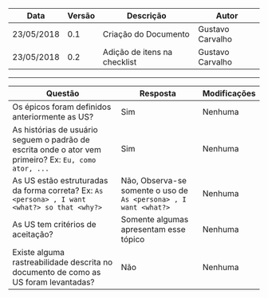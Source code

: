 |Data|Versão|Descrição|Autor|
|----|------|---------|-----|
|23/05/2018|0.1|Criação do Documento|Gustavo Carvalho|
|23/05/2018|0.2|Adição de itens na checklist |Gustavo Carvalho|

--------------------------------

|Questão|Resposta|Modificações|
|-------|--------|------------|
|Os épicos foram definidos anteriormente as US? |Sim|Nenhuma|
|As histórias de usuário seguem o padrão de escrita onde o ator vem primeiro?   Ex: ``` Eu, como ator, ... ```    |Sim|Nenhuma|
|As US estão estruturadas da forma correta?     Ex: ``` As <persona> , I want <what?> so that <why?> ```|Não, Observa-se somente o uso de  ``` As <persona> , I want <what?> ```|Nenhuma|
|As US tem critérios de aceitação?|Somente algumas apresentam esse tópico|Nenhuma|
|Existe alguma rastreabilidade descrita no documento de como as US foram levantadas?|Não|Nenhuma|


